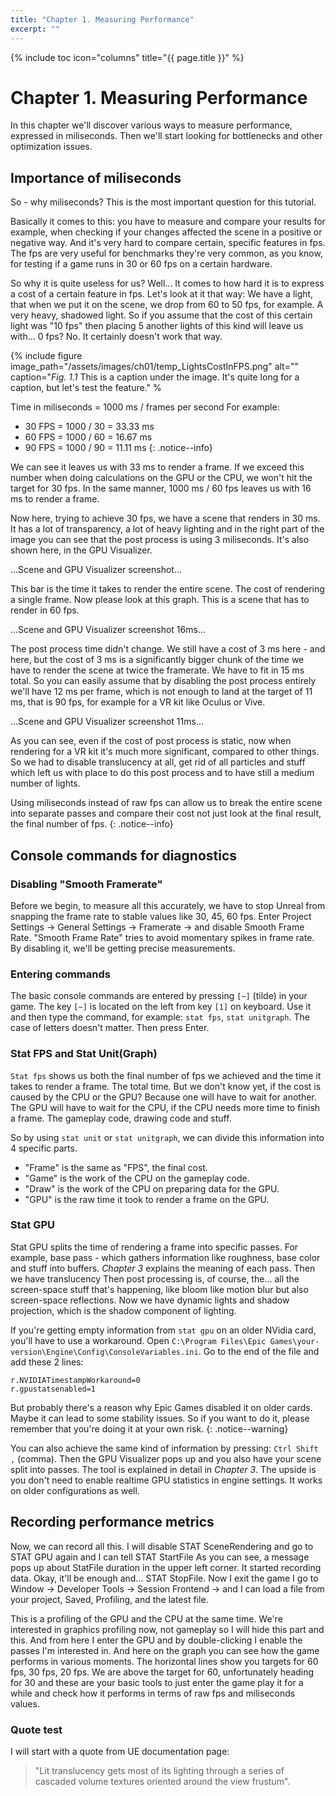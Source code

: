 ```yaml
---
title: "Chapter 1. Measuring Performance"
excerpt: ""
---
```


{% include toc icon="columns" title="{{ page.title }}" %}

# Chapter 1. Measuring Performance

In this chapter we'll discover various ways to measure performance, expressed in miliseconds. Then we'll start looking for bottlenecks and other optimization issues.

## Importance of miliseconds

So - why miliseconds? This is the most important question for this tutorial.

Basically it comes to this: you have to measure and compare your results for example, when checking if your changes affected the scene in a positive or negative way. And it's very hard to compare certain, specific features in fps. The fps are very useful for benchmarks they're very common, as you know, for testing if a game runs in 30 or 60 fps on a certain hardware.

So why it is quite useless for us? Well... It comes to how hard it is to express a cost of a certain feature in fps. Let's look at it that way: We have a light, that when we put it on the scene, we drop from 60 to 50 fps, for example. A very heavy, shadowed light. So if you assume that the cost of this certain light was "10 fps" then placing 5 another lights of this kind will leave us with... 0 fps? No. It certainly doesn't work that way.

{% include figure image_path="/assets/images/ch01/temp_LightsCostInFPS.png" alt="" caption="*Fig. 1.1* This is a caption under the image. It's quite long for a caption, but let's test the feature." %

Time in miliseconds = 1000 ms / frames per second
For example:
* 30 FPS = 1000 / 30 = 33.33 ms
* 60 FPS = 1000 / 60 = 16.67 ms
* 90 FPS = 1000 / 90 = 11.11 ms
{: .notice--info}

We can see it leaves us with 33 ms to render a frame. If we exceed this number when doing calculations on the GPU or the CPU, we won't hit the target for 30 fps. In the same manner, 1000 ms / 60 fps leaves us with 16 ms to render a frame.

Now here, trying to achieve 30 fps, we have a scene that renders in 30 ms. It has a lot of transparency, a lot of heavy lighting and in the right part of the image you can see that the post process is using 3 miliseconds. It's also shown here, in the GPU Visualizer.

...Scene and GPU Visualizer screenshot...

This bar is the time it takes to render the entire scene. The cost of rendering a single frame. Now please look at this graph. This is a scene that has to render in 60 fps.

...Scene and GPU Visualizer screenshot 16ms...

The post process time didn't change. We still have a cost of 3 ms here - and here, but the cost of 3 ms is a significantly bigger chunk of the time we have to render the scene at twice the framerate. We have to fit in 15 ms total. So you can easily assume that by disabling the post process entirely we'll have 12 ms per frame, which is not enough to land at the target of 11 ms, that is 90 fps, for example for a VR kit like Oculus or Vive.

...Scene and GPU Visualizer screenshot 11ms...

As you can see, even if the cost of post process is static, now when rendering for a VR kit it's much more significant, compared to other things. So we had to disable translucency at all, get rid of all particles and stuff which left us with place to do this post process and to have still a medium number of lights.

Using miliseconds instead of raw fps can allow us to break the entire scene into separate passes and compare their cost not just look at the final result, the final number of fps.
{: .notice--info}

## Console commands for diagnostics

### Disabling "Smooth Framerate"

Before we begin, to measure all this accurately, we have to stop Unreal from snapping the frame rate to stable values like 30, 45, 60 fps. Enter Project Settings → General Settings → Framerate → and disable Smooth Frame Rate. "Smooth Frame Rate" tries to avoid momentary spikes in frame rate. By disabling it, we'll be getting precise measurements.

### Entering commands

The basic console commands are entered by pressing `[~]` (tilde) in your game. The key `[~]` is located on the left from key `[1]` on keyboard. Use it and then type the command, for example: `stat fps`, `stat unitgraph`. The case of letters doesn't matter. Then press Enter.

### Stat FPS and Stat Unit(Graph)

`Stat fps` shows us both the final number of fps we achieved and the time it takes to render a frame. The total time. But we don't know yet, if the cost is caused by the CPU or the GPU? Because one will have to wait for another. The GPU will have to wait for the CPU, if the CPU needs more time to finish a frame. The gameplay code, drawing code and stuff.

So by using `stat unit` or `stat unitgraph`, we can divide this information into 4 specific parts.
* "Frame" is the same as "FPS", the final cost.
* "Game" is the work of the CPU on the gameplay code.
* "Draw" is the work of the CPU on preparing data for the GPU.
* "GPU" is the raw time it took to render a frame on the GPU.

### Stat GPU

Stat GPU splits the time of rendering a frame into specific passes. For example, base pass - which gathers information like roughness, base color and stuff into buffers. *Chapter 3* explains the meaning of each pass. Then we have translucency Then post processing is, of course, the... all the screen-space stuff that's happening, like bloom like motion blur but also screen-space reflections. Now we have dynamic lights and shadow projection, which is the shadow component of lighting.

If you're getting empty information from `stat gpu` on an older NVidia card, you'll have to use a workaround. Open `C:\Program Files\Epic Games\your-version\Engine\Config\ConsoleVariables.ini`. Go to the end of the file and add these 2 lines:
```
r.NVIDIATimestampWorkaround=0
r.gpustatsenabled=1
```
But probably there's a reason why Epic Games disabled it on older cards. Maybe it can lead to some stability issues. So if you want to do it, please remember that you're doing it at your own risk.
{: .notice--warning}

You can also achieve the same kind of information by pressing: `Ctrl Shift ,` (comma). Then the GPU Visualizer pops up and you also have your scene split into passes. The tool is explained in detail in *Chapter 3*. The upside is you don't need to enable realtime GPU statistics in engine settings. It works on older configurations as well.

## Recording performance metrics

Now, we can record all this. I will disable STAT SceneRendering and go to STAT GPU again and I can tell STAT StartFile As you can see, a message pops up about StatFile duration in the upper left corner. It started recording data. Okay, it'll be enough and... STAT StopFile. Now I exit the game I go to Window → Developer Tools → Session Frontend → and I can load a file from your project, Saved, Profiling, and the latest file.

This is a profiling of the GPU and the CPU at the same time. We're interested in graphics profiling now, not gameplay so I will hide this part and this. And from here I enter the GPU and by double-clicking I enable the passes I'm interested in. And here on the graph you can see how the game performs in various moments. The horizontal lines show you targets for 60 fps, 30 fps, 20 fps. We are above the target for 60, unfortunately heading for 30 and these are your basic tools to just enter the game play it for a while and check how it performs in terms of raw fps and miliseconds values.

### Quote test

I will start with a quote from UE documentation page:
> "Lit translucency gets most of its lighting through a series of cascaded volume textures oriented around the view frustum".
